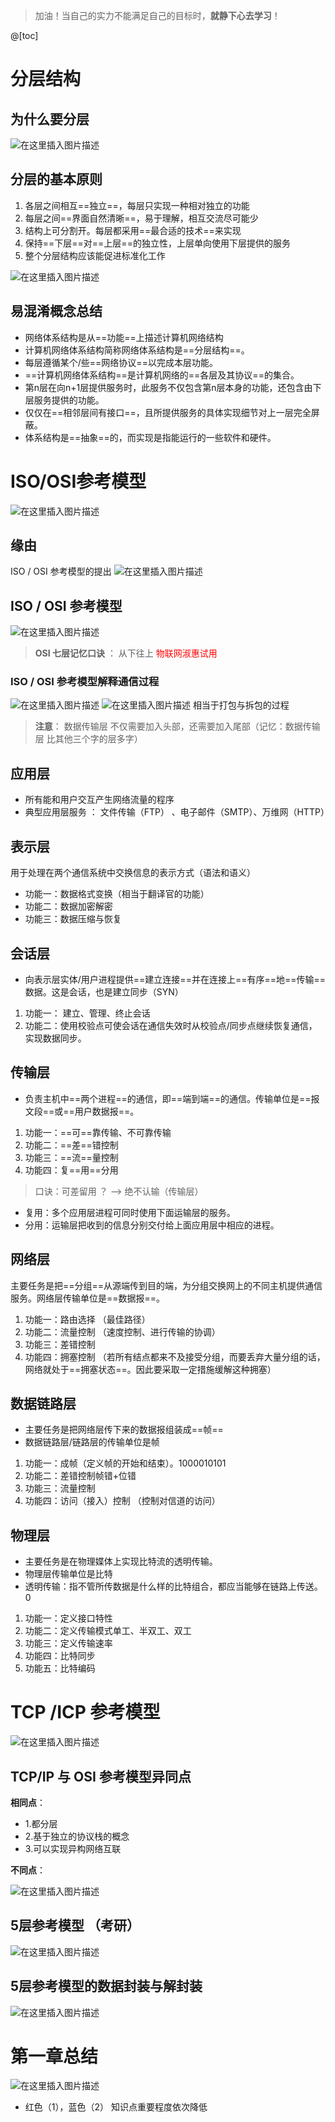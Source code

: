 ﻿> 加油！当自己的实力不能满足自己的目标时，**就静下心去学习**！

@[toc]
# 分层结构
## 为什么要分层
![在这里插入图片描述](https://img-blog.csdnimg.cn/20210720092433432.png?x-oss-process=image/watermark,type_ZmFuZ3poZW5naGVpdGk,shadow_10,text_aHR0cHM6Ly9ibG9nLmNzZG4ubmV0L1F1YW50dW1Zb3U=,size_16,color_FFFFFF,t_70)

## 分层的基本原则

 1. 各层之间相互==独立==，每层只实现一种相对独立的功能
 2. 每层之间==界面自然清晰==，易于理解，相互交流尽可能少
 3. 结构上可分割开。每层都采用==最合适的技术==来实现
 4. 保持==下层==对==上层==的独立性，上层单向使用下层提供的服务
 5. 整个分层结构应该能促进标准化工作

![在这里插入图片描述](https://img-blog.csdnimg.cn/20210720094236453.png?x-oss-process=image/watermark,type_ZmFuZ3poZW5naGVpdGk,shadow_10,text_aHR0cHM6Ly9ibG9nLmNzZG4ubmV0L1F1YW50dW1Zb3U=,size_16,color_FFFFFF,t_70)

## 易混淆概念总结
- 网络体系结构是从==功能==上描述计算机网络结构
- 计算机网络体系结构简称网络体系结构是==分层结构==。
- 每层遵循某个/些==网络协议==以完成本层功能。
- ==计算机网络体系结构==是计算机网络的==各层及其协议==的集合。
- 第n层在向n+1层提供服务时，此服务不仅包含第n层本身的功能，还包含由下层服务提供的功能。
- 仅仅在==相邻层间有接口==，且所提供服务的具体实现细节对上一层完全屏蔽。
- 体系结构是==抽象==的，而实现是指能运行的一些软件和硬件。

# ISO/OSI参考模型
![在这里插入图片描述](https://img-blog.csdnimg.cn/20210720095930400.png?x-oss-process=image/watermark,type_ZmFuZ3poZW5naGVpdGk,shadow_10,text_aHR0cHM6Ly9ibG9nLmNzZG4ubmV0L1F1YW50dW1Zb3U=,size_16,color_FFFFFF,t_70)
## 缘由
ISO / OSI  参考模型的提出
![在这里插入图片描述](https://img-blog.csdnimg.cn/20210720100343505.png?x-oss-process=image/watermark,type_ZmFuZ3poZW5naGVpdGk,shadow_10,text_aHR0cHM6Ly9ibG9nLmNzZG4ubmV0L1F1YW50dW1Zb3U=,size_16,color_FFFFFF,t_70)
## ISO / OSI  参考模型
![在这里插入图片描述](https://img-blog.csdnimg.cn/20210720100703806.png?x-oss-process=image/watermark,type_ZmFuZ3poZW5naGVpdGk,shadow_10,text_aHR0cHM6Ly9ibG9nLmNzZG4ubmV0L1F1YW50dW1Zb3U=,size_16,color_FFFFFF,t_70)

> **OSI  七层记忆口诀** ： 从下往上 <font color=red>物联网淑惠试用</font>

### ISO / OSI  参考模型解释通信过程
![在这里插入图片描述](https://img-blog.csdnimg.cn/20210720101309832.png?x-oss-process=image/watermark,type_ZmFuZ3poZW5naGVpdGk,shadow_10,text_aHR0cHM6Ly9ibG9nLmNzZG4ubmV0L1F1YW50dW1Zb3U=,size_16,color_FFFFFF,t_70)
![在这里插入图片描述](https://img-blog.csdnimg.cn/20210720101817870.png?x-oss-process=image/watermark,type_ZmFuZ3poZW5naGVpdGk,shadow_10,text_aHR0cHM6Ly9ibG9nLmNzZG4ubmV0L1F1YW50dW1Zb3U=,size_16,color_FFFFFF,t_70)
相当于打包与拆包的过程

> **注意**： 数据传输层 不仅需要加入头部，还需要加入尾部（记忆：数据传输层 比其他三个字的层多字）


## 应用层
- 所有能和用户交互产生网络流量的程序
- 典型应用层服务 ： 文件传输（FTP） 、电子邮件（SMTP）、万维网（HTTP）

## 表示层
用于处理在两个通信系统中交换信息的表示方式（语法和语义）
- 功能一：数据格式变换（相当于翻译官的功能）
- 功能二：数据加密解密 
- 功能三：数据压缩与恢复 

## 会话层
 - 向表示层实体/用户进程提供==建立连接==并在连接上==有序==地==传输==数据。这是会话，也是建立同步（SYN）
 
 1. 功能一： 建立、管理、终止会话
 2. 功能二：使用校验点可使会话在通信失效时从校验点/同步点继续恢复通信，实现数据同步。

## 传输层
 - 负责主机中==两个进程==的通信，即==端到端==的通信。传输单位是==报文段==或==用户数据报==。

 1. 功能一：==可==靠传输、不可靠传输
 2. 功能二：==差==错控制
 3. 功能三：==流==量控制
 4. 功能四：复==用==分用


> 口诀：可差留用 ？  --> 绝不认输（传输层）

- 复用：多个应用层进程可同时使用下面运输层的服务。
- 分用：运输层把收到的信息分别交付给上面应用层中相应的进程。

## 网络层
 主要任务是把==分组==从源端传到目的端，为分组交换网上的不同主机提供通信服务。网络层传输单位是==数据报==。

 1. 功能一：路由选择  （最佳路径）
 2. 功能二：流量控制    （速度控制、进行传输的协调）
 3. 功能三：差错控制  
 4. 功能四：拥塞控制 （若所有结点都来不及接受分组，而要丢弃大量分组的话，网络就处于==拥塞状态==。因此要采取一定措施缓解这种拥塞）


## 数据链路层
- 主要任务是把网络层传下来的数据报组装成==帧==
- 数据链路层/链路层的传输单位是帧

 1. 功能一：成帧（定义帧的开始和结束）。1000010101
 2. 功能二：差错控制帧错+位错
 3. 功能三：流量控制
 4. 功能四：访问（接入）控制    （控制对信道的访问）

## 物理层
- 主要任务是在物理媟体上实现比特流的透明传输。
- 物理层传输单位是比特
- 透明传输：指不管所传数据是什么样的比特组合，都应当能够在链路上传送。
0

 1. 功能一：定义接口特性
 2. 功能二：定义传输模式单工、半双工、双工
 3. 功能三：定义传输速率
 4. 功能四：比特同步
 5. 功能五：比特编码


# TCP /ICP 参考模型
![在这里插入图片描述](https://img-blog.csdnimg.cn/20210720113939693.png?x-oss-process=image/watermark,type_ZmFuZ3poZW5naGVpdGk,shadow_10,text_aHR0cHM6Ly9ibG9nLmNzZG4ubmV0L1F1YW50dW1Zb3U=,size_16,color_FFFFFF,t_70)

## TCP/IP 与 OSI  参考模型异同点
**相同点**：
- 1.都分层
- 2.基于独立的协议栈的概念
- 3.可以实现异构网络互联

**不同点**：

![在这里插入图片描述](https://img-blog.csdnimg.cn/20210720154847953.png?x-oss-process=image/watermark,type_ZmFuZ3poZW5naGVpdGk,shadow_10,text_aHR0cHM6Ly9ibG9nLmNzZG4ubmV0L1F1YW50dW1Zb3U=,size_16,color_FFFFFF,t_70)

## 5层参考模型  （考研）
![在这里插入图片描述](https://img-blog.csdnimg.cn/20210720155011869.png?x-oss-process=image/watermark,type_ZmFuZ3poZW5naGVpdGk,shadow_10,text_aHR0cHM6Ly9ibG9nLmNzZG4ubmV0L1F1YW50dW1Zb3U=,size_16,color_FFFFFF,t_70)


## 5层参考模型的数据封装与解封装
![在这里插入图片描述](https://img-blog.csdnimg.cn/20210720155238897.png?x-oss-process=image/watermark,type_ZmFuZ3poZW5naGVpdGk,shadow_10,text_aHR0cHM6Ly9ibG9nLmNzZG4ubmV0L1F1YW50dW1Zb3U=,size_16,color_FFFFFF,t_70)

# 第一章总结
![在这里插入图片描述](https://img-blog.csdnimg.cn/20210720155546861.png?x-oss-process=image/watermark,type_ZmFuZ3poZW5naGVpdGk,shadow_10,text_aHR0cHM6Ly9ibG9nLmNzZG4ubmV0L1F1YW50dW1Zb3U=,size_16,color_FFFFFF,t_70)

- 红色（1），蓝色（2） 知识点重要程度依次降低



